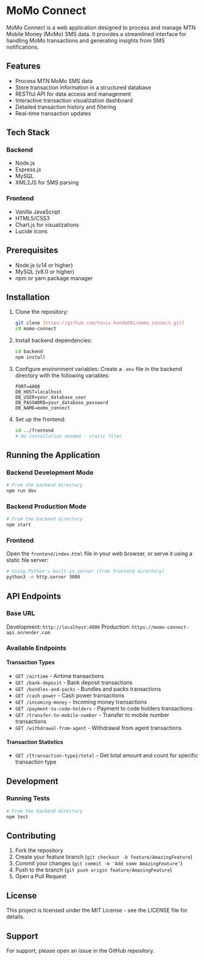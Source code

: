 # MoMo Connect

MoMo Connect is a web application designed to process and manage MTN Mobile Money (MoMo) SMS data. It provides a streamlined interface for handling MoMo transactions and generating insights from SMS notifications.

## Features

- Process MTN MoMo SMS data
- Store transaction information in a structured database
- RESTful API for data access and management
- Interactive transaction visualization dashboard
- Detailed transaction history and filtering
- Real-time transaction updates

## Tech Stack

### Backend
- Node.js
- Express.js
- MySQL
- XML2JS for SMS parsing

### Frontend
- Vanilla JavaScript
- HTML5/CSS3
- Chart.js for visualizations
- Lucide Icons

## Prerequisites

- Node.js (v14 or higher)
- MySQL (v8.0 or higher)
- npm or yarn package manager

## Installation

1. Clone the repository:
   ```bash
   git clone [https://github.com/Yunis-konda001/momo_connect.git]
   cd momo-connect
   ```

2. Install backend dependencies:
   ```bash
   cd backend
   npm install
   ```

3. Configure environment variables:
   Create a `.env` file in the backend directory with the following variables:
   ```
   PORT=4000
   DB_HOST=localhost
   DB_USER=your_database_user
   DB_PASSWORD=your_database_password
   DB_NAME=momo_connect
   ```

4. Set up the frontend:
   ```bash
   cd ../frontend
   # No installation needed - static files
   ```

## Running the Application

### Backend Development Mode
```bash
# From the backend directory
npm run dev
```

### Backend Production Mode
```bash
# From the backend directory
npm start
```

### Frontend
Open the `frontend/index.html` file in your web browser, or serve it using a static file server:
```bash
# Using Python's built-in server (from frontend directory)
python3 -m http.server 3000
```

## API Endpoints

### Base URL
Development: `http://localhost:4000`
Production: `https://momo-connect-api.onrender.com`

### Available Endpoints

#### Transaction Types
- `GET /airtime` - Airtime transactions
- `GET /bank-deposit` - Bank deposit transactions
- `GET /bundles-and-packs` - Bundles and packs transactions
- `GET /cash-power` - Cash power transactions
- `GET /incoming-money` - Incoming money transactions
- `GET /payment-to-code-holders` - Payment to code holders transactions
- `GET /transfer-to-mobile-number` - Transfer to mobile number transactions
- `GET /withdrawal-from-agent` - Withdrawal from agent transactions

#### Transaction Statistics
- `GET /{transaction-type}/total` - Get total amount and count for specific transaction type

## Development

### Running Tests
```bash
# From the backend directory
npm test
```

## Contributing

1. Fork the repository
2. Create your feature branch (`git checkout -b feature/AmazingFeature`)
3. Commit your changes (`git commit -m 'Add some AmazingFeature'`)
4. Push to the branch (`git push origin feature/AmazingFeature`)
5. Open a Pull Request

## License

This project is licensed under the MIT License - see the LICENSE file for details.

## Support

For support, please open an issue in the GitHub repository.